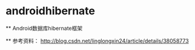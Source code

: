 # androidhibernate

** Android数据库hibernate框架 

** 参考资料： http://blog.csdn.net/linglongxin24/article/details/38058773
